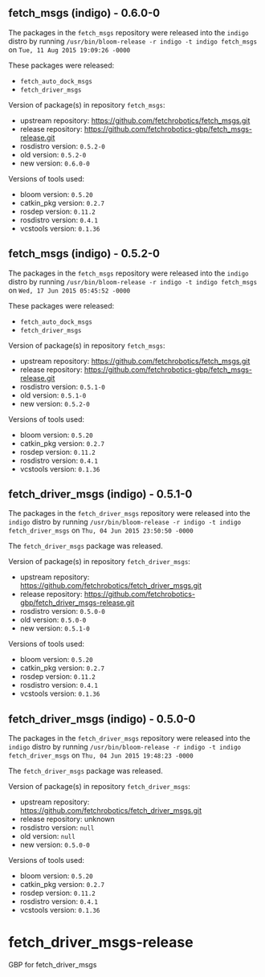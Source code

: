 ## fetch_msgs (indigo) - 0.6.0-0

The packages in the `fetch_msgs` repository were released into the `indigo` distro by running `/usr/bin/bloom-release -r indigo -t indigo fetch_msgs` on `Tue, 11 Aug 2015 19:09:26 -0000`

These packages were released:
- `fetch_auto_dock_msgs`
- `fetch_driver_msgs`

Version of package(s) in repository `fetch_msgs`:
- upstream repository: https://github.com/fetchrobotics/fetch_msgs.git
- release repository: https://github.com/fetchrobotics-gbp/fetch_msgs-release.git
- rosdistro version: `0.5.2-0`
- old version: `0.5.2-0`
- new version: `0.6.0-0`

Versions of tools used:
- bloom version: `0.5.20`
- catkin_pkg version: `0.2.7`
- rosdep version: `0.11.2`
- rosdistro version: `0.4.1`
- vcstools version: `0.1.36`


## fetch_msgs (indigo) - 0.5.2-0

The packages in the `fetch_msgs` repository were released into the `indigo` distro by running `/usr/bin/bloom-release -r indigo -t indigo fetch_msgs` on `Wed, 17 Jun 2015 05:45:52 -0000`

These packages were released:
- `fetch_auto_dock_msgs`
- `fetch_driver_msgs`

Version of package(s) in repository `fetch_msgs`:
- upstream repository: https://github.com/fetchrobotics/fetch_msgs.git
- release repository: https://github.com/fetchrobotics-gbp/fetch_msgs-release.git
- rosdistro version: `0.5.1-0`
- old version: `0.5.1-0`
- new version: `0.5.2-0`

Versions of tools used:
- bloom version: `0.5.20`
- catkin_pkg version: `0.2.7`
- rosdep version: `0.11.2`
- rosdistro version: `0.4.1`
- vcstools version: `0.1.36`


## fetch_driver_msgs (indigo) - 0.5.1-0

The packages in the `fetch_driver_msgs` repository were released into the `indigo` distro by running `/usr/bin/bloom-release -r indigo -t indigo fetch_driver_msgs` on `Thu, 04 Jun 2015 23:50:50 -0000`

The `fetch_driver_msgs` package was released.

Version of package(s) in repository `fetch_driver_msgs`:
- upstream repository: https://github.com/fetchrobotics/fetch_driver_msgs.git
- release repository: https://github.com/fetchrobotics-gbp/fetch_driver_msgs-release.git
- rosdistro version: `0.5.0-0`
- old version: `0.5.0-0`
- new version: `0.5.1-0`

Versions of tools used:
- bloom version: `0.5.20`
- catkin_pkg version: `0.2.7`
- rosdep version: `0.11.2`
- rosdistro version: `0.4.1`
- vcstools version: `0.1.36`


## fetch_driver_msgs (indigo) - 0.5.0-0

The packages in the `fetch_driver_msgs` repository were released into the `indigo` distro by running `/usr/bin/bloom-release -r indigo -t indigo fetch_driver_msgs` on `Thu, 04 Jun 2015 19:48:23 -0000`

The `fetch_driver_msgs` package was released.

Version of package(s) in repository `fetch_driver_msgs`:
- upstream repository: https://github.com/fetchrobotics/fetch_driver_msgs.git
- release repository: unknown
- rosdistro version: `null`
- old version: `null`
- new version: `0.5.0-0`

Versions of tools used:
- bloom version: `0.5.20`
- catkin_pkg version: `0.2.7`
- rosdep version: `0.11.2`
- rosdistro version: `0.4.1`
- vcstools version: `0.1.36`


# fetch_driver_msgs-release
GBP for fetch_driver_msgs

